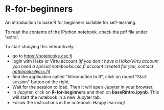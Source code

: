 # R-for-beginners
An introduction to base R for beginners suitable for self-learning.

To read the contents of the IPython notebook, check the pdf file under 'extra'.

To start studying this interactively:
 - go to https://notebooks.csc.fi
 - login with Haka or Virtu account (*if you don't have a Haka/Virtu account you need a special notebooks.csc.fi account created for you, contact notebooks@csc.fi*)
 - find the application called "Introduction to R", click on round "Start session" button on the right.
 - Wait for the session to load. Then it will open Jupyter in your browser.
 - In Jupyter, click on __R-for-beginners__ and then on __baseRintro.ipynb__. This will start the notebook in a new Jupyter tab.
 - Follow the instructions in the notebook. Happy learning!
